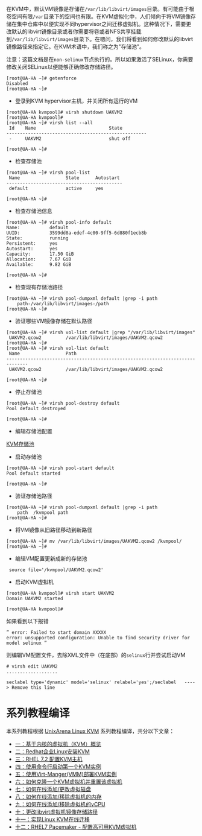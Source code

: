 在KVM中，默认VM镜像是存储在`/var/lib/libvirt/images`目录。有可能由于根卷空间有限`/var`目录下的空间也有限。在KVM虚拟化中，人们倾向于将VM镜像存储在集中仓库中以便实现不同hypervisor之间迁移虚拟机。这种情况下，需要更改默认的libvirt镜像目录或者你需要将卷或者NFS共享挂载到`/var/lib/libvirt/images`目录下。在嗯问，我们将看到如何修改默认的libvirt镜像路径来指定它。在KVM术语中，我们称之为"存储池"。

注意：这篇文档是在`non-selinux`节点执行的。所以如果激活了SELinux，你需要修改关闭SELinux以便能够正确修改存储路径。

```
[root@UA-HA ~]# getenforce
Disabled
[root@UA-HA ~]#
```

* 登录到KVM hypervisor主机，并关闭所有运行的VM

```
[root@UA-HA kvmpool]# virsh shutdown UAKVM2
[root@UA-HA kvmpool]#
[root@UA-HA ~]# virsh list --all
 Id    Name                           State
----------------------------------------------------
 -     UAKVM2                         shut off

[root@UA-HA ~]#
```

* 检查存储池

```
[root@UA-HA ~]# virsh pool-list
 Name                 State      Autostart
-------------------------------------------
 default              active     yes

[root@UA-HA ~]#
```

* 检查存储池信息

```
[root@UA-HA ~]# virsh pool-info default
Name:           default
UUID:           3599dd8a-edef-4c00-9ff5-6d880f1ecb8b
State:          running
Persistent:     yes
Autostart:      yes
Capacity:       17.50 GiB
Allocation:     7.67 GiB
Available:      9.82 GiB

[root@UA-HA ~]#
```

* 检查现有存储池路径

```
[root@UA-HA ~]# virsh pool-dumpxml default |grep -i path
    path-/var/lib/libvirt/images-/path
[root@UA-HA ~]#
```

* 验证哪些VM镜像存储在默认路径

```
[root@UA-HA ~]# virsh vol-list default |grep "/var/lib/libvirt/images"
 UAKVM2.qcow2         /var/lib/libvirt/images/UAKVM2.qcow2
[root@UA-HA ~]#
[root@UA-HA ~]# virsh vol-list default
 Name                 Path
------------------------------------------------------------------------------
 UAKVM2.qcow2         /var/lib/libvirt/images/UAKVM2.qcow2

[root@UA-HA ~]#
```

* 停止存储池

```
[root@UA-HA ~]# virsh pool-destroy default
Pool default destroyed

[root@UA-HA ~]#
```

* 编辑存储池配置

[KVM存储池](/img/virtual/kvm/startup/KVM-storage-pool-Linux.jpg)

* 启动存储池

```
[root@UA-HA ~]# virsh pool-start default
Pool default started

[root@UA-HA ~]#
```

* 验证存储池路径

```
[root@UA-HA ~]# virsh pool-dumpxml default |grep -i path
    path  /kvmpool path
[root@UA-HA ~]#
```

* 将VM镜像从旧路径移动到新路径

```
[root@UA-HA ~]# mv /var/lib/libvirt/images/UAKVM2.qcow2 /kvmpool/
[root@UA-HA ~]#
```

* 编辑VM配置更新成新的存储池

```
 source file='/kvmpool/UAKVM2.qcow2'
```

* 启动KVM虚拟机

```
[root@UA-HA kvmpool]# virsh start UAKVM2
Domain UAKVM2 started

[root@UA-HA kvmpool]#
```

如果看到以下报错

```
” error: Failed to start domain XXXXX
error: unsupported configuration: Unable to find security driver for model selinux ”
```

则编辑VM配置文件，去除XML文件中（在底部）的`selinux`行并尝试启动VM

```
# virsh edit UAKVM2
...................

seclabel type='dynamic' model='selinux' relabel='yes';/seclabel   ----> Remove this line
```

# 系列教程编译

本系列教程根据 [UnixArena Linux KVM](http://www.unixarena.com/category/redhat-linux/linux-kvm) 系列教程编译，共分以下文章：

* [一：基于内核的虚拟机（KVM）概览](kernel_based_virtual_machine_kvm_overview)
* [二：Redhat企业Linux安装KVM](redhat_enterprise_linux_kvm_installation)
* [三：RHEL 7.2 配置KVM主机](rhel_7_2_configuring_kvm_hosts)
* [四：使用命令行启动第一个KVM实例](launch_the_first_kvm_instance_using_cli)
* [五：使用Virt-Manger(VMM)部署KVM实例](deploy_kvm_instance_using_virt_manger_vmm_gui)
* [六：如何克隆一个KVM虚拟机并重置该虚拟机](how_to_clone_a_kvm_virtual_machines_and_reset_the_vm)
* [七：如何在线添加/更改虚拟磁盘](how_to_add_resize_virtual_disk_on_fly)
* [八：如何在线添加/移除虚拟机的内存](how_to_add_remove_memory_to_guest_on_fly)
* [九：如何在线添加/移除虚拟机的vCPU](how_to_add_remove_vcpu_to_guest_on_fly)
* [十：更改libvirt虚拟机镜像存储路径](change_libvirt_vm_image_store_path)
* [十一：实现Linux KVM在线迁移](perform_live_migration_on_linux_kvm)
* [十二：RHEL7 Pacemaker - 配置高可用KVM虚拟机](rhel_7_pacemaker_configuring_ha_kvm_guest)